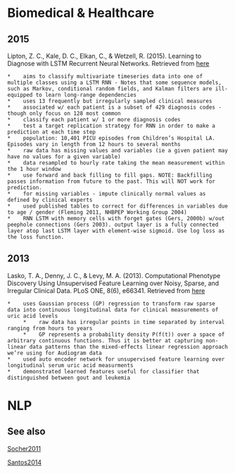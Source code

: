 # Biomedical & Healthcare
## 2015
<a name="Lipton2015"></a>Lipton, Z. C., Kale, D. C., Elkan, C., & Wetzell, R. (2015). Learning to Diagnose with LSTM Recurrent Neural Networks. Retrieved from [here](http://arxiv.org/abs/1511.03677)

    *    aims to classify multivariate timeseries data into one of multiple classes using a LSTM RNN - Notes that some sequence models, such as Markov, conditional random fields, and Kalman filters are ill-equipped to learn long-range dependencies
    *    uses 13 frequently but irregularly sampled clinical measures
    *    associated w/ each patient is a subset of 429 diagnosis codes - though only focus on 128 most common
    *    classify each patient w/ 1 or more diagnosis codes
    *    test a target replication strategy for RNN in order to make a prediction at each time step 
    *    population: 10,401 PICU episodes from Children’s Hospital LA. Episodes vary in length from 12 hours to several months
    *    raw data has missing values and variables (ie a given patient may have no values for a given variable)
    *    data resampled to hourly rate taking the mean measurement within the 1 hour window
    *    use forward and back filling to fill gaps. NOTE: Backfilling passes information from future to the past. This will NOT work for prediction. 
    *    for missing variables - impute clinically normal values as defined by clinical experts
    *    used published tables to correct for differences in variables due to age / gender (Fleming 2011, NHBPEP Working Group 2004)
    *    RNN LSTM with memory cells with forget gates (Gers, 2000b) w/out peephole connections (Gers 2003). output layer is a fully connected layer atop last LSTM layer with element-wise sigmoid. Use log loss as the loss function.

## 2013
<a name="Lasko2013"></a>Lasko, T. A., Denny, J. C., & Levy, M. A. (2013). Computational Phenotype Discovery Using Unsupervised Feature Learning over Noisy, Sparse, and Irregular Clinical Data. PLoS ONE, 8(6), e66341. Retrieved from [here](http://dx.doi.org/10.1371/journal.pone.0066341)

    *    uses Gaussian process (GP) regression to transform raw sparse data into continuous longitudinal data for clinical measurements of uric acid levels 
         *    raw data has irregular points in time separated by interval ranging from hours to years
         *    GP represents a probability density P(f(t)) over a space of arbitrary continuous functions. Thus it is better at capturing non-linear data patterns than the mixed-effects linear regression approach we’re using for Audiogram data
    *    used auto encoder network for unsupervised feature learning over longitudinal serum uric acid measurments
    *    demonstrated learned features useful for classifier that distinguished between gout and leukemia

# NLP
## See also

[Socher2011](https://github.com/masinoa/datascience-notes/blob/master/nlp/theoretical.md#Socher2011)

[Santos2014](https://github.com/masinoa/datascience-notes/blob/master/nlp/theoretical.md#Santos2014)

